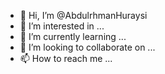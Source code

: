- 👋 Hi, I’m @AbdulrhmanHuraysi
- 👀 I’m interested in ...
- 🌱 I’m currently learning ...
- 💞️ I’m looking to collaborate on ...
- 📫 How to reach me ...

<!---
AbdulrhmanHuraysi/AbdulrhmanHuraysi is a ✨ special ✨ repository because its `README.md` (this file) appears on your GitHub profile.
You can click the Preview link to take a look at your changes.
--->
